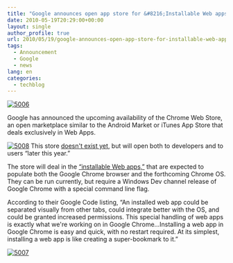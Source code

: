 ```yaml
---
title: "Google announces open app store for &#8216;Installable Web apps'"
date: 2010-05-19T20:29:00+00:00
layout: single
author_profile: true
url: 2010/05/19/google-announces-open-app-store-for-installable-web-apps/
tags:
  - Announcement
  - Google
  - news
lang: en
categories: 
  - techblog
---
```

[![5006](http://lh4.ggpht.com/_vaUVXcmC3OI/S_RC_6oAfqI/AAAAAAAACPs/nUrSlB1vW64/5006_thumb%5B2%5D.jpg?imgmax=800 "5006")](http://lh3.ggpht.com/_vaUVXcmC3OI/S_RC9FF6NDI/AAAAAAAACPo/F8p8WLVanXg/s1600-h/5006%5B4%5D.jpg) 

Google has announced the upcoming availability of the Chrome Web Store, an open marketplace similar to the Android Market or iTunes App Store that deals exclusively in Web Apps.

[![5008](http://lh4.ggpht.com/_vaUVXcmC3OI/S_RDEF4DRDI/AAAAAAAACP0/9f6yWQYI0ms/5008_thumb%5B2%5D.jpg?imgmax=800 "5008")](http://lh4.ggpht.com/_vaUVXcmC3OI/S_RDB7NkysI/AAAAAAAACPw/EHBpyhHmsiE/s1600-h/5008%5B4%5D.jpg) This store [doesn't exist yet](https://chrome.google.com/webstore), but will open both to developers and to users “later this year.” 

The store will deal in the [“installable Web apps,”](http://code.google.com/chrome/apps/) that are expected to populate both the Google Chrome browser and the forthcoming Chrome OS. They can be run currently, but require a Windows Dev channel release of Google Chrome with a special command line flag. 

According to their Google Code listing, “An installed web app could be separated visually from other tabs, could integrate better with the OS, and could be granted increased permissions. This special handling of web apps is exactly what we're working on in Google Chrome…Installing a web app in Google Chrome is easy and quick, with no restart required. At its simplest, installing a web app is like creating a super-bookmark to it.” </p> 

[![5007](http://lh5.ggpht.com/_vaUVXcmC3OI/S_RDKoiyXgI/AAAAAAAACP8/Tg14Fp02EEw/5007_thumb%5B2%5D.jpg?imgmax=800 "5007")](http://lh6.ggpht.com/_vaUVXcmC3OI/S_RDGWZUeQI/AAAAAAAACP4/5_GoQRgz63I/s1600-h/5007%5B4%5D.jpg)